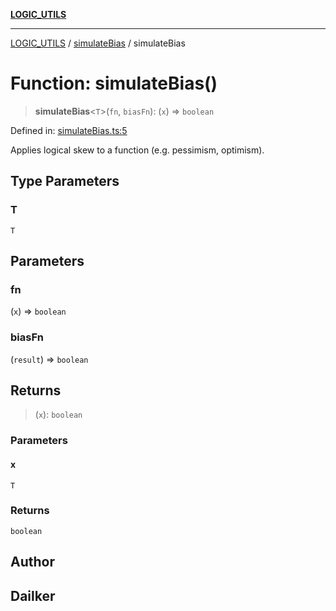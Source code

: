 [**LOGIC_UTILS**](../../README.md)

***

[LOGIC_UTILS](../../README.md) / [simulateBias](../README.md) / simulateBias

# Function: simulateBias()

> **simulateBias**\<`T`\>(`fn`, `biasFn`): (`x`) => `boolean`

Defined in: [simulateBias.ts:5](https://github.com/dailker/everyutil/blob/7c30ec40bbb398255a9be572db0a537e8bcb9c11/src/logic/simulateBias.ts#L5)

Applies logical skew to a function (e.g. pessimism, optimism).

## Type Parameters

### T

`T`

## Parameters

### fn

(`x`) => `boolean`

### biasFn

(`result`) => `boolean`

## Returns

> (`x`): `boolean`

### Parameters

#### x

`T`

### Returns

`boolean`

## Author

## Dailker
